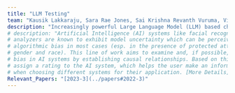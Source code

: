 ```yaml
---
title: "LLM Testing" 
team: "Kausik Lakkaraju, Sara Rae Jones, Sai Krishna Revanth Vuruma, Vishal Pallagani, Bharath Muppasani, Biplav Srivastava"  
description: "Increasingly powerful Large Language Model (LLM) based chatbots, like ChatGPT and Bard, are becoming available to users that have the potential to revolutionize the quality of decision-making achieved by the public. We find that although the outputs of the chatbots are fluent and plausible, there are still critical gaps in providing accurate and reliable information using LLM-based chatbots. [More Details](https://ai4society.github.io/llm_pge/)"
# description: "Artificial Intelligence (AI) systems like facial recognition systems and sentiment 
# analyzers are known to exhibit model uncertainty which can be perceived as 
# algorithmic bias in most cases (esp. in the presence of protected attributes like 
# gender and race). This line of work aims to examine and, if possible, mitigate the 
# bias in AI systems by establishing causal relationships. Based on this, we would 
# assign a rating to the AI system, which helps the user make an informed selection 
# when choosing different systems for their application. [More Details](https://ai4society.github.io/rating_page/)"    
Relevant_Papers: "[2023-3](../papers#2022-3)"
---
```



